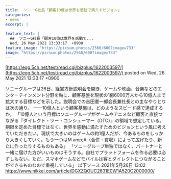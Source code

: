 ```yaml
---
title:  ソニーG社長「顧客10億は世界を感動で満たすビジョン」  
categories:
- news
excerpt: |
  
feature_text: |
  ##  ソニーG社長「顧客10億は世界を感動で...
  Wed, 26 May 2021 13:33:17  +0900
feature_image: "https://picsum.photos/2560/600?image=733"
image: "https://picsum.photos/2560/600?image=733"
---
```


[https://egg.5ch.net/test/read.cgi/bizplus/1622003597/](https://egg.5ch.net/test/read.cgi/bizplus/1622003597/)
posted on Wed, 26 May 2021 13:33:17  +0900

<!--more-->

ソニーグループは26日、経営方針説明会を開き、ゲームや映画、音楽などのエンターテインメント分野を軸に、顧客基盤を現状の1億6000万人から10億人まで拡大する目標などを示した。説明会での吉田憲一郎会長兼社長との主なやりとりは次の通り。 ——10億人という顧客基盤は、どのようなスピード感で達成するか。 「10億人という目標はソニーグループがゲームやアニメなど顧客と直接つながる『ダイレクト・ツー・コンシューマー（DTC）』の領域で想定している。期限を定めた目標ではなく、世界を感動に満たすためのビジョンという風に考えていただきたい。現状で大きいのはゲームの約1億人だが、今あるものをしっかり大きくしていく。もう一つはM amp;A（合併・買収）によって広げたり、新たに作ったりするものもある」 「ソニーグループ単独ではなく、パートナーと一緒に届けた方がいいものはそうする。自社でプラットフォームを作る必要は必ずしもない。ただ、スマホゲームなどモバイルは客とダイレクトにつながることができるものなので重視している」 以下ソース 2021年5月26日 13:02 https://www.nikkei.com/article/DGXZQOUC2631E0W1A520C2000000/
